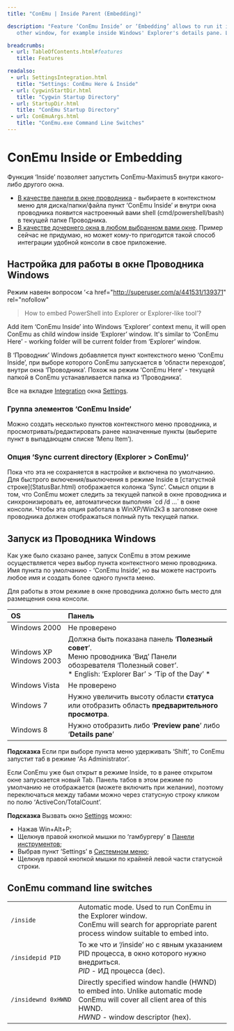 ```yaml
---
title: "ConEmu | Inside Parent (Embedding)"

description: "Feature ‘ConEmu Inside’ or ‘Embedding’ allows to run it inside any
   other window, for example inside Windows' Explorer's details pane. Like ‘ConEmu Here’."

breadcrumbs:
 - url: TableOfContents.html#features
   title: Features

readalso:
 - url: SettingsIntegration.html
   title: "Settings: ConEmu Here & Inside"
 - url: CygwinStartDir.html
   title: "Cygwin Startup Directory"
 - url: StartupDir.html
   title: "ConEmu Startup Directory"
 - url: ConEmuArgs.html
   title: "ConEmu.exe Command Line Switches"
---
```


# ConEmu Inside or Embedding

Функция ‘Inside’ позволяет запустить ConEmu-Maximus5 внутри какого-либо другого окна.

* [В качестве панели в окне проводника](#settings) - выбираете
  в контекстном меню для диска/папки/файла пункт ‘ConEmu Inside’
  и внутри окна проводника появится настроенный вами shell
  (cmd/powershell/bash) в текущей папке Проводника.
* [В качестве дочернего окна в любом выбранном вами окне](#inside-switches).
  Пример сейчас не придумаю, но может кому-то пригодится такой способ
  интеграции удобной консоли в свое приложение.



<h2 id="settings"> Настройка для работы в окне Проводника Windows </h2>

Режим навеян вопросом
‘<a href="http://superuser.com/a/441531/139371" rel="nofollow"
 >How to embed PowerShell into Explorer or Explorer-like tool</a>’?

Add item ‘ConEmu Inside’ into Windows ‘Explorer’ context menu,
it will open ConEmu as child window inside ‘Explorer’ window.
It's similar to ‘ConEmu Here’ - working folder will be current folder from ‘Explorer’ window.

В ‘Проводник’ Windows добавляется пункт контекстного меню ‘ConEmu Inside’,
при выборе которого ConEmu запускается в ‘области переходов’, внутри окна ‘Проводника’.
Похож на режим ‘ConEmu Here’ - текущей папкой в ConEmu устанавливается папка из ‘Проводника’.

Все на вкладке [Integration](SettingsIntegration.html) окна [Settings](Settings.html).


<h3 id="inside-group"> Группа элементов ‘ConEmu Inside’ </h3>
Можно создать несколько пунктов контекстного меню проводника,
и просмотривать/редактировать ранее назначенные пункты
(выберите пункт в выпадающем списке ‘Menu Item’).


<h3 id="sync-dir"> Опция ‘Sync current directory (Explorer > ConEmu)’ </h3>
Пока что эта не сохраняется в настройке и включена по умолчанию.
Для быстрого включения/выключения в режиме Inside в [статустной строке](StatusBar.html)
отображается колонка ‘Sync’.
Смысл опции в том, что ConEmu может следить за текущей папкой в окне проводника
и синхронизировать ее, автоматически выполняя `cd /d ...` в окне консоли.
Чтобы эта опция работала в WinXP/Win2k3 в заголовке окне проводника
должен отображаться полный путь текущей папки.


<h2 id="startup"> Запуск из Проводника Windows </h2>

Как уже было сказано ранее, запуск ConEmu в этом режиме осуществляется
через выбор пункта контекстного меню проводника.
Имя пункта по умолчанию - ‘ConEmu Inside’, но вы можете настроить любое имя
и создать более одного пункта меню.

Для работы в этом режиме в окне проводника должно быть место для размещения окна консоли.

| OS | Панель |
|:----|:----|
| Windows 2000 | Не проверено |
| Windows XP <br/> Windows 2003 | Должна быть показана панель ‘**Полезный совет**’. <br/> Меню проводника ‘Вид’ Панели обозревателя ‘Полезный совет’. <br/> * English: ‘Explorer Bar’ > ‘Tip of the Day’ * |
| Windows Vista | Не проверено |
| Windows 7 | Нужно увеличить высоту области **статуса** или отобразить область **предварительного просмотра**. |
| Windows 8 | Нужно отобразить либо ‘**Preview pane**’ либо ‘**Details pane**’ |

**Подсказка** Если при выборе пункта меню удерживать ‘Shift’,
то ConEmu запустит таб в режиме ‘As Administrator’.

Если ConEmu уже был открыт в режиме Inside, то в ранее открытом окне запускается новый Tab.
Панель табов в этом режиме по умолчанию не отображается (можете включить при желании),
поэтому переключаться между табами можно через статусную строку кликом
по полю ‘ActiveCon/TotalCount’.

**Подсказка** Вызвать окно [Settings](Settings.html) можно:

  *  Нажав Win+Alt+P;
  *  Щелкнув правой кнопкой мышки по ‘гамбургеру’ в [Панели инструментов](ToolBar.html);
  *  Выбрав пункт ‘Settings’ в [Системном меню](SystemMenu.html);
  *  Щелкнув правой кнопкой мышки по крайней левой части статусной строки.



<h2 id="inside-switches"> ConEmu command line switches </h2>

| | |
|:----|:----|
| `/inside` | Automatic mode. Used to run ConEmu in the Explorer window. <br/> ConEmu will search for appropriate parent process window suitable to embed into. |
| `/insidepid PID` | То же что и ‘/inside’ но с явным указанием PID процесса, в окно которого нужно внедриться. <br/> *PID* - ИД процесса (dec). |
| `/insidewnd 0xHWND` | Directly specified window handle (HWND) to embed into. Unlike automatic mode ConEmu will cover all client area of this HWND. <br/> *HWND* - window descriptor (hex). |
